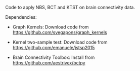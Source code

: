 
Code to apply NBS, BCT and KTST on brain connectivity data.

Dependencies:

 - Graph Kernels: Download code from https://github.com/svegapons/graph_kernels

 - Kernel two-sample test: Download code from https://github.com/emanuele/jstsp2015

 - Brain Connectivity Toolbox: Install from https://github.com/aestrivex/bctpy 

